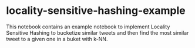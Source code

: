 # locality-sensitive-hashing-example

This notebook contains an example notebook to implement Locality Sensitive Hashing to bucketize similar tweets and then find the most similar tweet to a given one in a buket with k-NN.
